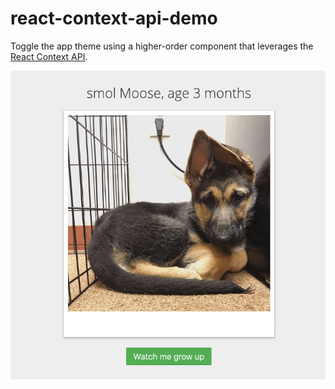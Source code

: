 # react-context-api-demo

Toggle the app theme using a higher-order component that leverages the [React Context API](https://reactjs.org/docs/context.html).

![Demo](/screenshots/demo.gif "Demo")
